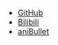 <!--
 * @Description: 
 * @Author: Bullet.S
 * @Date: 2019-12-08 12:58:21
 * @LastEditors  : Bullet.S
 * @LastEditTime : 2020-02-02 15:29:31
 * @Email: animator.bullet@foxmail.com
 -->
* [GitHub]("https://github.com/AnimatorBullet")
* [Bilibili](https://space.bilibili.com/2031113)
* [aniBullet](https://anibullet.com)